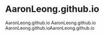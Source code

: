 # AaronLeong.github.io
AaronLeong.github.io
AaronLeong.github.io
AaronLeong.github.ioAaronLeong.github.io
